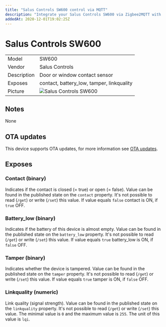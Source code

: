 ```yaml
---
title: "Salus Controls SW600 control via MQTT"
description: "Integrate your Salus Controls SW600 via Zigbee2MQTT with whatever smart home infrastructure you are using without the vendors bridge or gateway."
addedAt: 2020-12-01T19:02:25Z
---
```


<!-- !!!! -->
<!-- ATTENTION: This file is auto-generated through docgen! -->
<!-- You can only edit the "## Notes"-Section. -->
<!-- !!!! -->

# Salus Controls SW600

|     |     |
|-----|-----|
| Model | SW600  |
| Vendor  | Salus Controls  |
| Description | Door or window contact sensor |
| Exposes | contact, battery_low, tamper, linkquality |
| Picture | ![Salus Controls SW600](https://psi-4ward.github.io/zigbee2mqtt.io/images/devices/SW600.jpg) |


## Notes

None


## OTA updates
This device supports OTA updates, for more information see [OTA updates](../guide/usage/ota_updates.md).


## Exposes

### Contact (binary)
Indicates if the contact is closed (= true) or open (= false).
Value can be found in the published state on the `contact` property.
It's not possible to read (`/get`) or write (`/set`) this value.
If value equals `false` contact is ON, if `true` OFF.

### Battery_low (binary)
Indicates if the battery of this device is almost empty.
Value can be found in the published state on the `battery_low` property.
It's not possible to read (`/get`) or write (`/set`) this value.
If value equals `true` battery_low is ON, if `false` OFF.

### Tamper (binary)
Indicates whether the device is tampered.
Value can be found in the published state on the `tamper` property.
It's not possible to read (`/get`) or write (`/set`) this value.
If value equals `true` tamper is ON, if `false` OFF.

### Linkquality (numeric)
Link quality (signal strength).
Value can be found in the published state on the `linkquality` property.
It's not possible to read (`/get`) or write (`/set`) this value.
The minimal value is `0` and the maximum value is `255`.
The unit of this value is `lqi`.

